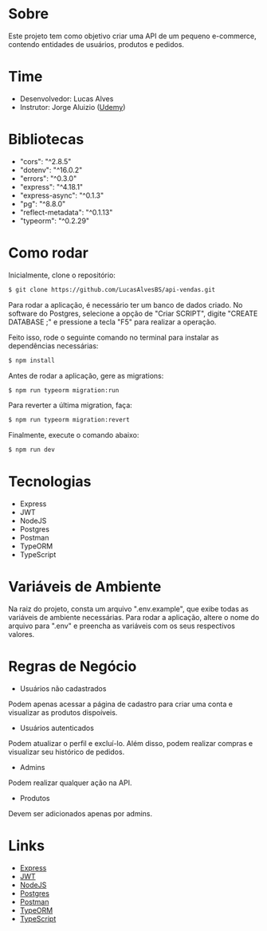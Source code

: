 # Sobre

Este projeto tem como objetivo criar uma API de um pequeno e-commerce, contendo entidades de usuários, produtos e pedidos.

# Time

- Desenvolvedor: Lucas Alves
- Instrutor: Jorge Aluizio ([Udemy](https://www.udemy.com/course/api-restful-de-vendas/))

# Bibliotecas

- "cors": "^2.8.5"
- "dotenv": "^16.0.2"
- "errors": "^0.3.0"
- "express": "^4.18.1"
- "express-async": "^0.1.3"
- "pg": "^8.8.0"
- "reflect-metadata": "^0.1.13"
- "typeorm": "^0.2.29"

# Como rodar

Inicialmente, clone o repositório:

```bash
$ git clone https://github.com/LucasAlvesBS/api-vendas.git
```

Para rodar a aplicação, é necessário ter um banco de dados criado. No software do Postgres, selecione a opção
de "Criar SCRIPT", digite "CREATE DATABASE <nome-do-banco-de-dados>;" e pressione a tecla "F5" para realizar
a operação.

Feito isso, rode o seguinte comando no terminal para instalar as dependências necessárias:

```bash
$ npm install
```

Antes de rodar a aplicação, gere as migrations:

```bash
$ npm run typeorm migration:run
```

Para reverter a última migration, faça:

```bash
$ npm run typeorm migration:revert
```

Finalmente, execute o comando abaixo:

```bash
$ npm run dev
```

# Tecnologias

- Express
- JWT
- NodeJS
- Postgres
- Postman
- TypeORM
- TypeScript

# Variáveis de Ambiente

Na raiz do projeto, consta um arquivo ".env.example", que exibe todas as variáveis de ambiente necessárias. Para rodar a aplicação, altere o nome do arquivo para ".env" e preencha as variáveis com os seus respectivos valores.

# Regras de Negócio

- Usuários não cadastrados

Podem apenas acessar a página de cadastro para criar uma conta e visualizar as produtos dispoíveis.

- Usuários autenticados

Podem atualizar o perfil e excluí-lo. Além disso, podem realizar compras e visualizar seu histórico de pedidos.

- Admins

Podem realizar qualquer ação na API.

- Produtos

Devem ser adicionados apenas por admins.

# Links

- [Express](https://expressjs.com/pt-br/)
- [JWT](https://jwt.io/)
- [NodeJS](https://nodejs.org/en/docs/)
- [Postgres](https://www.postgresql.org/docs/)
- [Postman](https://www.postman.com/)
- [TypeORM](https://typeorm.io/)
- [TypeScript](https://www.typescriptlang.org/docs/)
